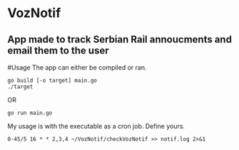 # VozNotif
## App made to track Serbian Rail annoucments and email them to the user

#Usage
The app can either be compiled or ran.
```
go build [-o target] main.go
./target
```
OR
```
go run main.go
```

My usage is with the executable as a cron job. Define yours.
```
0-45/5 16 * * 2,3,4 ~/VozNotif/checkVozNotif >> notif.log 2>&1
```
 
